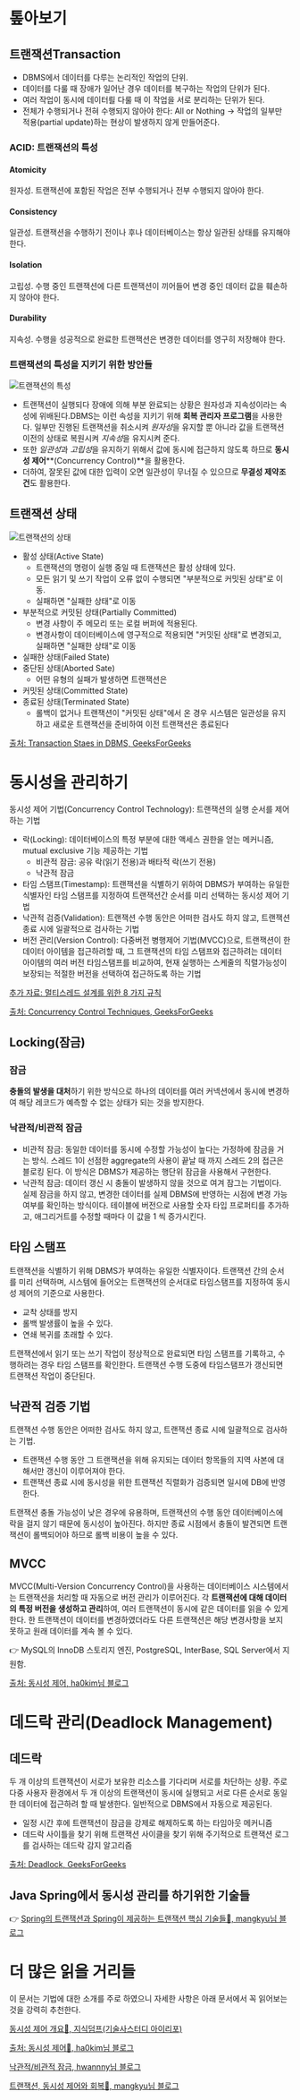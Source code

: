 # 톺아보기

## 트랜잭션Transaction

- DBMS에서 데이터를 다루는 논리적인 작업의 단위.
- 데이터를 다룰 때 장애가 일어난 경우 데이터를 복구하는 작업의 단위가 된다.
- 여러 작업이 동시에 데이터릘 다룰 때 이 작업을 서로 분리하는 단위가 된다.
- 전체가 수행되거나 전혀 수행되지 않아야 한다: All or Nothing -> 작업의 일부만 적용(partial update)하는 현상이 발생하지 않게 만들어준다.

### ACID: 트랜잭션의 특성

#### Atomicity
원자성. 트랜잭션에 포함된 작업은 전부 수행되거나 전부 수행되지 않아야 한다.
#### Consistency
일관성. 트랜잭션을 수행하기 전이나 후나 데이터베이스는 항상 일관된 상태를 유지해야 한다.
#### Isolation
고립성. 수행 중인 트랜잭션에 다른 트랜잭션이 끼어들어 변경 중인 데이터 값을 훼손하지 않아야 한다.
#### Durability
지속성. 수행을 성공적으로 완료한 트랜잭션은 변경한 데이터를 영구히 저장해야 한다.

### 트랜잭션의 특성을 지키기 위한 방안들

![트랜잭션의 특성](img1.daumcdn.png)

- 트랜잭션이 실행되다 장애에 의해 부분 완료되는 상황은 원자성과 지속성이라는 속성에 위배된다.DBMS는 이런 속성을 지키기 위해 **회복 관리자 프로그램**을 사용한다. 일부만 진행된 트랜잭션을 취소시켜 *원자성*을 유지할 뿐 아니라 값을 트랜잭션 이전의 상태로 복원시켜 *지속성*을 유지시켜 준다.
- 또한 *일관성*과 *고립성*을 유지하기 위해서 값에 동시에 접근하지 않도록 하므로 **동시성 제어****(Concurrency Control)**을 활용한다.
- 더하여, 잘못된 값에 대한 입력이 오면 일관성이 무너질 수 있으므로 **무결성 제약조건**도 활용한다.

## 트랜잭션 상태
![트랜잭션의 상태](Tt7.png)

- 활성 상태(Active State)
    - 트랜잭션의 명령이 실행 중일 때 트랜잭션은 활성 상태에 있다.
    - 모든 읽기 및 쓰기 작업이 오류 없이 수행되면 "부분적으로 커밋된 상태"로 이동.
    - 실패하면 "실패한 상태"로 이동
- 부분적으로 커밋된 상태(Partially Committed)
    - 변경 사항이 주 메모리 또는 로컬 버퍼에 적용된다.
    - 변경사항이 데이터베이스에 영구적으로 적용되면 "커밋된 상태"로 변경되고, 실패하면 "실패한 상태"로 이동
- 실패한 상태(Failed State)
- 중단된 상태(Aborted Sate)
    - 어떤 유형의 실패가 발생하면 트랜잭션은 
- 커밋된 상태(Committed State)
- 종료된 상태(Terminated State)
    - 롤백이 없거나 트랜잭션이 "커밋된 상태"에서 온 경우 시스템은 일관성을 유지하고 새로운 트랜잭션을 준비하여 이전 트랜잭션은 종료된다

[출처: Transaction Staes in DBMS, GeeksForGeeks](https://www.geeksforgeeks.org/transaction-states-in-dbms/)

# 동시성을 관리하기

동시성 제어 기법(Concurrency Control Technology): 트랜잭션의 실행 순서를 제어하는 기법

- 락(Locking): 데이터베이스의 특정 부분에 대한 액세스 권한을 얻는 메커니즘, mutual exclusive 기능 제공하는 기법
    - 비관적 잠금: 공유 락(읽기 전용)과 배타적 락(쓰기 전용)
    - 낙관적 잠금
- 타임 스탬프(Timestamp): 트랜잭션을 식별하기 위하여 DBMS가 부여하는 유일한 식별자인 타임 스탬프를 지정하여 트랜잭션간 순서를 미리 선택하는 동시성 제어 기법
- 낙관적 검증(Validation): 트랜잭션 수행 동안은 어떠한 검사도 하지 않고, 트랜잭션 종료 시에 일괄적으로 검사하는 기법
- 버전 관리(Version Control): 다중버전 병행제어 기법(MVCC)으로, 트랜잭션이 한 데이터 아이템을 접근하려할 때, 그 트랜잭션의 타임 스탬프와 접근하려는 데이터 아이템의 여러 버전 타임스탬프를 비교하여, 현재 실행하는 스케줄의 직렬가능성이 보장되는 적절한 버전을 선택하여 접근하도록 하는 기법

[추가 자료: 멀티스레드 설계를 위한 8 가지 규칙](https://brunch.co.kr/@chris-song/95)

[출처: Concurrency Control Techniques, GeeksForGeeks](https://www.geeksforgeeks.org/concurrency-control-techniques/)

## Locking(잠금)

### 잠금
**충돌의 발생을 대처**하기 위한 방식으로 하나의 데이터를 여러 커넥션에서 동시에 변경하여 해당 레코드가 예측할 수 없는 상태가 되는 것을 방지한다.

### 낙관적/비관적 잠금
- 비관적 잠금: 동일한 데이터를 동시에 수정할 가능성이 높다는 가정하에 잠금을 거는 방식. 스레드 1이 선점한 aggregate의 사용이 끝날 때 까지 스레드 2의 접근은 블로킹 된다. 이 방식은 DBMS가 제공하는 행단위 잠금을 사용해서 구현한다.
- 낙관적 잠금: 데이터 갱신 시 충돌이 발생하지 않을 것으로 여겨 잠그는 기법이다. 실제 잠금을 하지 않고, 변경한 데이터를 실제 DBMS에 반영하는 시점에 변경 가능 여부를 확인하는 방식이다. 테이블에 버전으로 사용할 숫자 타입 프로퍼티를 추가하고, 애그리거트를 수정할 때마다 이 값을 1 씩 증가시킨다.

## 타임 스탬프

트랜잭션을 식별하기 위해 DBMS가 부여하는 유일한 식별자이다. 트랜잭션 간의 순서를 미리 선택하며, 시스템에 들어오는 트랜잭션의 순서대로 타임스탬프를 지정하여 동시성 제어의 기준으로 사용한다.

- 교착 상태를 방지
- 롤백 발생률이 높을 수 있다.
- 연쇄 복귀를 초래할 수 있다.

트랜잭션에서 읽기 또는 쓰기 작업이 정상적으로 완료되면 타임 스탬프를 기록하고, 수행하려는 경우 타임 스탬프를 확인한다. 트랜잭션 수행 도중에 타임스탬프가 갱신되면 트랜잭션 작업이 중단된다.

## 낙관적 검증 기법

트랜잭션 수행 동안은 어떠한 검사도 하지 않고, 트랜잭션 종료 시에 일괄적으로 검사하는 기법.
- 트랜잭션 수행 동안 그 트랜잭션을 위해 유지되는 데이터 항목들의 지역 사본에 대해서만 갱신이 이루어져야 한다.
- 트랜잭션 종료 시에 동시성을 위한 트랜잭션 직렬화가 검증되면 일시에 DB에 반영한다.

트랜잭션 충돌 가능성이 낮은 경우에 유용하며, 트랜잭션의 수행 동안 데이터베이스에 락을 걸지 않기 때문에 동시성이 높아진다. 하지만 종료 시점에서 충돌이 발견되면 트랜잭션이 롤백되어야 하므로 롤백 비용이 높을 수 있다.

## MVCC

MVCC(Multi-Version Concurrency Control)을 사용하는 데이터베이스 시스템에서는 트랜잭션을 처리할 때 자동으로 버전 관리가 이루어진다. 각 **트랜잭션에 대해 데이터의 특정 버전을 생성하고 관리**하여, 여러 트랜잭션이 동시에 같은 데이터를 읽을 수 있게 한다. 한 트랜잭션이 데이터를 변경하였더라도 다른 트랜잭션은 해당 변경사항을 보지 못하고 원래 데이터를 계속 볼 수 있다.

👉 MySQL의 InnoDB 스토리지 엔진, PostgreSQL, InterBase, SQL Server에서 지원함.

[출처: 동시성 제어, ha0kim님 블로그](https://velog.io/@ha0kim/%EB%8F%99%EC%8B%9C%EC%84%B1-%EC%A0%9C%EC%96%B4)

# 데드락 관리(Deadlock Management)

## 데드락

두 개 이상의 트랜잭션이 서로가 보유한 리소스를 기다리며 서로를 차단하는 상황. 주로 다중 사용자 환경에서 두 개 이상의 트랜잭션이 동시에 실행되고 서로 다른 순서로 동일한 데이터에 접근하려 할 때 발생한다. 일반적으로 DBMS에서 자동으로 제공된다.

- 일정 시간 후에 트랜잭션이 잠금을 강제로 해제하도록 하는 타임아웃 메커니즘
- 데드락 사이틀을 찾기 위해 트랜잭션 사이클을 찾기 위해 주기적으로 트랜잭션 로그를 검사하는 데드락 감지 알고리즘

[출처: Deadlock, GeeksForGeeks](https://www.geeksforgeeks.org/deadlock-in-dbms/)

## Java Spring에서 동시성 관리를 하기위한 기술들

👉 [Spring의 트랜잭션과 Spring이 제공하는 트랜잭션 핵심 기술들🌟, mangkyu님 블로그](https://mangkyu.tistory.com/154)

# 더 많은 읽을 거리들

이 문서는 기법에 대한 소개를 주로 하였으니 자세한 사항은 아래 문서에서 꼭 읽어보는 것을 강력히 추천한다.

[동시성 제어 개요🌟, 지식덤프(기술사스터디 아이리포)](http://jidum.com/jidums/view.do?jidumId=282)

[출처: 동시성 제어🌟, ha0kim님 블로그](https://velog.io/@ha0kim/%EB%8F%99%EC%8B%9C%EC%84%B1-%EC%A0%9C%EC%96%B4)

[낙관적/비관적 잠금, hwannny님 블로그](https://hwannny.tistory.com/81)

[트랜잭션, 동시성 제어와 회복🌟, mangkyu님 블로그](https://mangkyu.tistory.com/30)